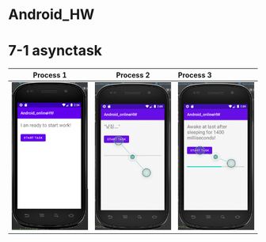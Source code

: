 # Android_HW
# 7-1 asynctask
Process 1                  |Process 2                  |        Process 3    
:-------------------------:|:-------------------------:|:-------------------------
![7-1process(1)](./img/7_1(1).png)| ![7-1process(1)](./img/7_1(2).png) | ![7-1process(1)](./img/7_1(3).png)
